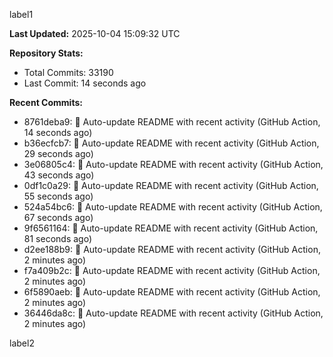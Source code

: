 
label1 
<!-- ACTIVITY_START -->
**Last Updated:** 2025-10-04 15:09:32 UTC

**Repository Stats:**
- Total Commits: 33190
- Last Commit: 14 seconds ago

**Recent Commits:**
- 8761deba9: 🤖 Auto-update README with recent activity (GitHub Action, 14 seconds ago)
- b36ecfcb7: 🤖 Auto-update README with recent activity (GitHub Action, 29 seconds ago)
- 3e06805c4: 🤖 Auto-update README with recent activity (GitHub Action, 43 seconds ago)
- 0df1c0a29: 🤖 Auto-update README with recent activity (GitHub Action, 55 seconds ago)
- 524a54bc6: 🤖 Auto-update README with recent activity (GitHub Action, 67 seconds ago)
- 9f6561164: 🤖 Auto-update README with recent activity (GitHub Action, 81 seconds ago)
- d2ee188b9: 🤖 Auto-update README with recent activity (GitHub Action, 2 minutes ago)
- f7a409b2c: 🤖 Auto-update README with recent activity (GitHub Action, 2 minutes ago)
- 6f5890aeb: 🤖 Auto-update README with recent activity (GitHub Action, 2 minutes ago)
- 36446da8c: 🤖 Auto-update README with recent activity (GitHub Action, 2 minutes ago)
<!-- ACTIVITY_END -->

label2
